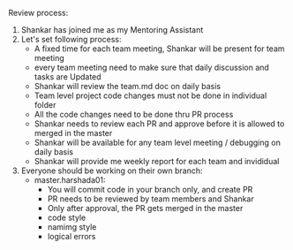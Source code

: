 Review process:
1. Shankar has joined me as my Mentoring Assistant
2. Let's set following process:
    - A fixed time for each team meeting, Shankar will be present for team meeting
    - every team meeting need to make sure that daily discussion and tasks
    are Updated
    - Shankar will review the team.md doc on daily basis
    - Team level project code changes must not be done in individual folder
    - All the code changes need to be done thru PR process
    - Shankar needs to review each PR and approve before it is allowed to merged in the master
    - Shankar will be available for any team level meeting / debugging on daily basis
    - Shankar will provide me weekly report for each team and invididual
3. Everyone should be working on their own branch:
    - master.harshada01:
        - You will commit code in your branch only, and create PR
        - PR needs to be reviewed by team members and Shankar
        - Only after approval, the PR gets merged in the master
        - code style
        - namimg style
        - logical errors
        
